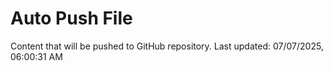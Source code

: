 # Auto Push File

Content that will be pushed to GitHub repository.
Last updated: 07/07/2025, 06:00:31 AM